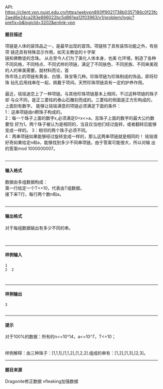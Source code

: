 API: https://client.vpn.nuist.edu.cn/https/webvpn893ff9021738b0357186c0f23fc2aed6e24ca283e886022bc5d861ea12f03963/v1/problem/logic?prefix=b&logicId=3202&enlink-vpn

#### 题目描述

项链是人体的装饰品之一，是最早出现的首饰。项链除了具有装饰功能之外，有些项 链还具有特殊显示作用，如天主教徒的十字架  
链和佛教徒的念珠。 从古至今人们为了美化人体本身，也美 化环境，制造了各种不同风格，不同特点、不同式样的项链，满足了不同肤色、不同民族、不同审美观的人的审美需要。就材料而论，首  
饰市场上的项链有黄金、白银、珠宝等几种。珍珠项链为珍珠制成的饰品，即将珍珠 钻孔后用线串在一起，佩戴于项间。天然珍珠项链具有一定的护养作用。   
    
最近，铭铭迷恋上了一种项链。与其他珍珠项链基本上相同，不过这种项链的珠子却 与众不同，是正三菱柱的泰山石雕刻而成的。三菱柱的侧面是正方形构成的，上面刻有数字。 能够让铭铭满意的项链必须满足下面的条件：  
1：这串项链由n颗珠子构成的。  
2：每一个珠子上面的数字x,必须满足0<x<=a，且珠子上面的数字的最大公约数要恰 好为1。两个珠子被认为是相同的，当且仅当他们经过旋转，或者翻转后能够变成一样的。 3：相邻的两个珠子必须不同。  
4：两串项链如果能够经过旋转变成一样的，那么这两串项链就是相同的！ 铭铭很好奇如果给定n和a，能够找到多少不同串项链。由于答案可能很大，所以对输 出的答案mod 1000000007。   
   

---

#### 输入格式

数据由多组数据构成：  
第一行给定一个T<=10，代表由T组数据。  
接下来T行，每行两个数n和a。   
   

---

#### 输出格式

对于每组数据输出有多少不同的串。   
   
   

---

#### 样例输入
```
1 
2  2
 
 

```

---

#### 样例输出
```
3 
 

```

---

#### 提示

对于100%的数据：所有的n<=10^14，a<=10^7，T<=10；  
   
   
样例解释：由三种珠子：\[1,1,1\],\[1,1,2\],\[1,2,2\].组成的串有：\[1,2\],\[1,3\],\[2,3\]。  

---

#### 题目来源

Dragonite修正数据 vfleaking加强数据